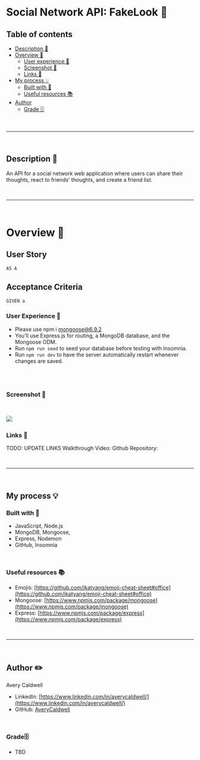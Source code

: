 # __Social Network API: FakeLook 👥__

## __Table of contents__

- [Description 📝](#description-📝)
- [Overview 📁](#overview-📁)
  - [User experience 👤](#user-experience-👤)
  - [Screenshot 📸](#screenshot-📸)
  - [Links 🔗](#links-🔗)
- [My process 💡](#my-process-💡)
  - [Built with 🔨](#built-with-🔨)
  - [Useful resources 📚](#useful-resources-📚)
- [Author](#author-✏️)
    - [Grade 🗄️](#grade-)

<br>
<hr>
<br>

## __Description 📝__

An API for a social network web application where users can share their thoughts, react to friends’ thoughts, and create a friend list.

<br>
<hr>
<br> 

# __Overview 📁__

## User Story

```md
AS A 
```

## Acceptance Criteria

```md
GIVEN a 
```

### __User Experience 👤__

- Please use npm i mongoose@6.9.2
- You’ll use Express.js for routing, a MongoDB database, and the Mongoose ODM.
- Run `npm run seed` to seed your database before testing with Insomnia.
- Run `npm run dev` to have the server automatically restart whenever changes are saved.

<br>

<br>

### __Screenshot 📸__

​<br>

![](./public/images/Screenshot.png)
​
​<br>

### __Links 🔗__
TODO: UPDATE LINKS
Walkthrough Video: 
Github Repository: 

<br>
<hr>
<br>

##  __My process 💡__

###  Built with 🔨
- JavaScript, Node.js
- MongoDB, Mongoose, 
- Express, Nodemon
- GitHub, Insomnia

<br>

###  __Useful resources 📚__

- Emojis: [https://github.com/ikatyang/emoji-cheat-sheet#office](https://github.com/ikatyang/emoji-cheat-sheet#office)
- Mongoose: [https://www.npmjs.com/package/mongoose](https://www.npmjs.com/package/mongoose)
- Express: [https://www.npmjs.com/package/express](https://www.npmjs.com/package/express)

<br>
<hr>
<br>


## __Author ✏️__
  Avery Caldwell
  - LinkedIn: [https://www.linkedin.com/in/averycaldwell/](https://www.linkedin.com/in/averycaldwell/)
  - GitHub: [AveryCaldwell](https://github.com/AveryCaldwell)


<br>


### __Grade🗄️__ 

- TBD